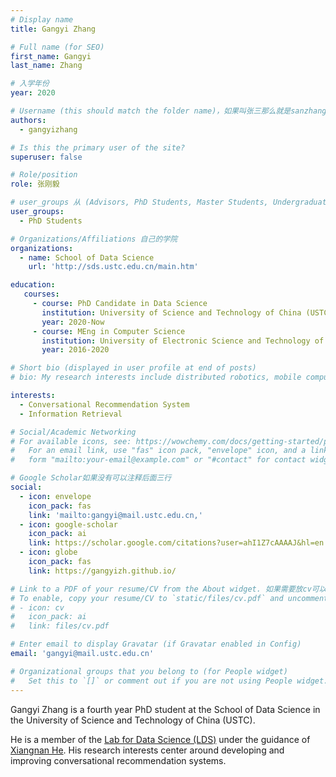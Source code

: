 ```yaml
---
# Display name
title: Gangyi Zhang

# Full name (for SEO)
first_name: Gangyi
last_name: Zhang

# 入学年份
year: 2020

# Username (this should match the folder name)，如果叫张三那么就是sanzhang
authors:
  - gangyizhang

# Is this the primary user of the site? 
superuser: false

# Role/position 
role: 张刚毅

# user_groups 从 (Advisors, PhD Students, Master Students, Undergraduate) 从这四个里面选
user_groups:
  - PhD Students

# Organizations/Affiliations 自己的学院
organizations:
  - name: School of Data Science
    url: 'http://sds.ustc.edu.cn/main.htm'

education:
   courses:
     - course: PhD Candidate in Data Science
       institution: University of Science and Technology of China (USTC)
       year: 2020-Now
     - course: MEng in Computer Science
       institution: University of Electronic Science and Technology of China (UESTC)
       year: 2016-2020

# Short bio (displayed in user profile at end of posts)
# bio: My research interests include distributed robotics, mobile computing and programmable matter.

interests:
  - Conversational Recommendation System
  - Information Retrieval

# Social/Academic Networking
# For available icons, see: https://wowchemy.com/docs/getting-started/page-builder/#icons
#   For an email link, use "fas" icon pack, "envelope" icon, and a link in the
#   form "mailto:your-email@example.com" or "#contact" for contact widget.

# Google Scholar如果没有可以注释后面三行
social:
  - icon: envelope
    icon_pack: fas
    link: 'mailto:gangyi@mail.ustc.edu.cn,'
  - icon: google-scholar
    icon_pack: ai
    link: https://scholar.google.com/citations?user=ahI1Z7cAAAAJ&hl=en
  - icon: globe
    icon_pack: fas
    link: https://gangyizh.github.io/

# Link to a PDF of your resume/CV from the About widget. 如果需要放cv可以发给我
# To enable, copy your resume/CV to `static/files/cv.pdf` and uncomment the lines below.
# - icon: cv
#   icon_pack: ai
#   link: files/cv.pdf

# Enter email to display Gravatar (if Gravatar enabled in Config)
email: 'gangyi@mail.ustc.edu.cn'

# Organizational groups that you belong to (for People widget)
#   Set this to `[]` or comment out if you are not using People widget.
---
```


Gangyi Zhang is a fourth year PhD student at the School of Data Science in the University of Science and Technology of China (USTC).

He is a member of the [Lab for Data Science (LDS)](http://data-science.ustc.edu.cn/main.htm) under the guidance of [Xiangnan He](http://staff.ustc.edu.cn/~hexn/). His research interests center around developing and improving conversational recommendation systems.
